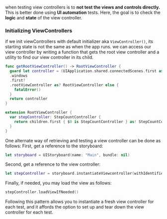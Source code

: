 
when testing view controllers is to **not test the views and controls directly.** This is better done using **UI automation** tests. Here, the goal is to check the **logic** and **state** of the view controller.

### Initializing ViewControllers
if we init viewControllers with default initializer aka `ViewController()`, its starting state is not the same as when the app runs. 
we can access our view controller by writing a function that gets the root view controller and a utility to find our view controller in its child.

```Swift 
func getRootViewController() -> RootViewController {
  guard let controller = (UIApplication.shared.connectedScenes.first as? UIWindowScene)?
  .windows
  .first?
  .rootViewController as? RootViewController else {
    fatalError()
  }
  return controller
}
```

``` Swift 
extension RootViewController {
  var stepController: StepCountController {
    return children.first { $0 is StepCountController } as! StepCountController
  }
}
```


One alternate way of retrieving and testing a view controller can be done as follows: First, get a reference to the storyboard:

```Swift 
let storyboard = UIStoryboard(name: "Main", bundle: nil)
```
Second, get a reference to the view controller:

``` Swift
let stepController = storyboard.instantiateViewcontroller(withIdentifier: "stepController") as! StepCountController
```

Finally, if needed, you may load the view as follows:

``` Swift
stepController.loadViewIfNeeded()
```

Following this pattern allows you to instantiate a fresh view controller for each test, and it affords the option to set up and tear down the view controller for each test.